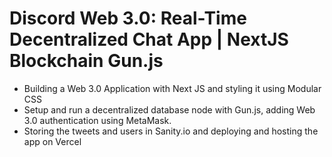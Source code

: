# Discord Web 3.0: Real-Time Decentralized Chat App | NextJS Blockchain Gun.js 

- Building a Web 3.0 Application with Next JS and styling it using Modular CSS
- Setup and run a decentralized database node with Gun.js, adding Web 3.0 authentication using MetaMask.
- Storing the tweets and users in Sanity.io and deploying and hosting the app on Vercel
